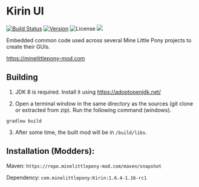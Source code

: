 # Kirin UI

 
[![Build Status](https://github.com/MineLittlePony/Kirin/actions/workflows/gradle-build.yml/badge.svg)](https://github.com/MineLittlePony/Kirin/actions/workflows/gradle-build.yml)
[![Version](https://img.shields.io/github/v/release/MineLittlePony/Kirin)](https://github.com/MineLittlePony/Kirin/releases/latest)
![License](https://img.shields.io/github/license/MineLittlePony/Kirin)
![](https://img.shields.io/badge/api-fabric-orange.svg)


Embedded common code used across several Mine Little Pony projects to create their GUIs.

https://minelittlepony-mod.com

## Building

1. JDK 8 is required. Install it using https://adoptopenjdk.net/

2. Open a terminal window in the same directory as the sources (git clone or extracted from zip). Run the following command (windows).

```
gradlew build
```

3. After some time, the built mod will be in `/build/libs`.

## Installation (Modders):

Maven: `https://repo.minelittlepony-mod.com/maven/snapshot`

Dependency: `com.minelittlepony:Kirin:1.6.4-1.16-rc1`
